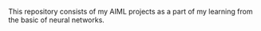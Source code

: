This repository consists of my AIML projects as a part of my learning from the basic of neural networks.
